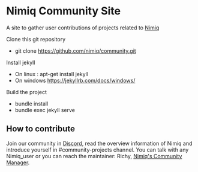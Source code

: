 # Nimiq Community Site

A site to gather user contributions of projects related to [Nimiq](https://nimiq.com/)

Clone this git repository
- git clone https://github.com/nimiq/community.git

Install jekyll
- On linux : apt-get install jekyll
- On windows https://jekyllrb.com/docs/windows/

Build the project
- bundle install
- bundle exec jekyll serve


## How to contribute

Join our community in [Discord](https://discord.gg/55rHkGz), read the overview information of Nimiq and introduce yourself in #community-projects channel. You can talk with any Nimiq_user or you can reach the maintainer: Richy, [Nimiq's Community Manager](https://nimiq.com/team/).
